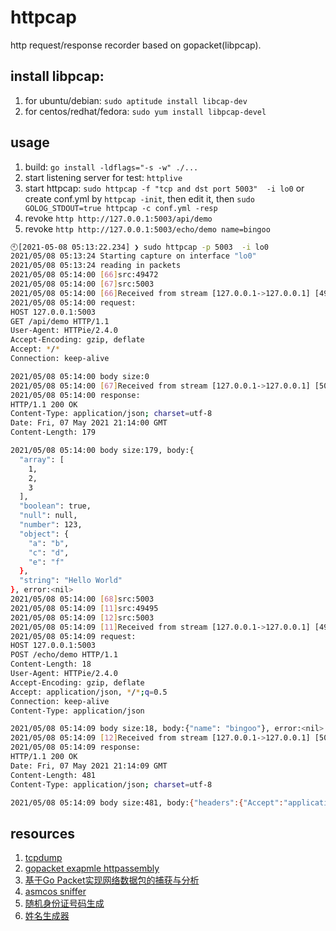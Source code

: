 # httpcap

http request/response recorder based on gopacket(libpcap).

## install libpcap:

1. for ubuntu/debian: `sudo aptitude install libcap-dev`
1. for centos/redhat/fedora: `sudo yum install libpcap-devel`

## usage

1. build: `go install -ldflags="-s -w" ./...`
1. start listening server for test: `httplive`
1. start httpcap: `sudo httpcap -f "tcp and dst port 5003"  -i lo0` or create conf.yml by `httpcap -init`, then edit it, then `sudo GOLOG_STDOUT=true httpcap -c conf.yml -resp`
1. revoke `http http://127.0.0.1:5003/api/demo`
1. revoke `http http://127.0.0.1:5003/echo/demo name=bingoo`

```sh
🕙[2021-05-08 05:13:22.234] ❯ sudo httpcap -p 5003  -i lo0
2021/05/08 05:13:24 Starting capture on interface "lo0"
2021/05/08 05:13:24 reading in packets
2021/05/08 05:14:00 [66]src:49472
2021/05/08 05:14:00 [67]src:5003
2021/05/08 05:14:00 [66]Received from stream [127.0.0.1->127.0.0.1] [49472->5003]
2021/05/08 05:14:00 request:
HOST 127.0.0.1:5003
GET /api/demo HTTP/1.1
User-Agent: HTTPie/2.4.0
Accept-Encoding: gzip, deflate
Accept: */*
Connection: keep-alive

2021/05/08 05:14:00 body size:0
2021/05/08 05:14:00 [67]Received from stream [127.0.0.1->127.0.0.1] [5003->49472]
2021/05/08 05:14:00 response:
HTTP/1.1 200 OK
Content-Type: application/json; charset=utf-8
Date: Fri, 07 May 2021 21:14:00 GMT
Content-Length: 179

2021/05/08 05:14:00 body size:179, body:{
  "array": [
    1,
    2,
    3
  ],
  "boolean": true,
  "null": null,
  "number": 123,
  "object": {
    "a": "b",
    "c": "d",
    "e": "f"
  },
  "string": "Hello World"
}, error:<nil>
2021/05/08 05:14:00 [68]src:5003
2021/05/08 05:14:09 [11]src:49495
2021/05/08 05:14:09 [12]src:5003
2021/05/08 05:14:09 [11]Received from stream [127.0.0.1->127.0.0.1] [49495->5003]
2021/05/08 05:14:09 request:
HOST 127.0.0.1:5003
POST /echo/demo HTTP/1.1
Content-Length: 18
User-Agent: HTTPie/2.4.0
Accept-Encoding: gzip, deflate
Accept: application/json, */*;q=0.5
Connection: keep-alive
Content-Type: application/json

2021/05/08 05:14:09 body size:18, body:{"name": "bingoo"}, error:<nil>
2021/05/08 05:14:09 [12]Received from stream [127.0.0.1->127.0.0.1] [5003->49495]
2021/05/08 05:14:09 response:
HTTP/1.1 200 OK
Date: Fri, 07 May 2021 21:14:09 GMT
Content-Length: 481
Content-Type: application/json; charset=utf-8

2021/05/08 05:14:09 body size:481, body:{"headers":{"Accept":"application/json, */*;q=0.5","Accept-Encoding":"gzip, deflate","Connection":"keep-alive","Content-Length":"18","Content-Type":"application/json","User-Agent":"HTTPie/2.4.0"},"host":"127.0.0.1:5003","method":"POST","payload":{"name":"bingoo"},"proto":"HTTP/1.1","remoteAddr":"127.0.0.1:49495","requestUri":"/echo/demo","router":"/echo/:id","routerParams":{"id":"demo"},"timeGo":"2021-05-08 05:14:09.0587","timeTo":"2021-05-08 05:14:09.0587","url":"/echo/demo"}, error:<nil>
```

## resources

1. [tcpdump](https://danielmiessler.com/study/tcpdump/)
1. [gopacket exapmle httpassembly](https://github.com/google/gopacket/blob/master/examples/httpassembly/main.go)
1. [基于Go Packet实现网络数据包的捕获与分析](https://cloud.tencent.com/developer/article/1025427)
1. [asmcos sniffer](https://github.com/asmcos/sniffer/blob/master/sniffer.go)
1. [随机身份证号码生成](http://sfz.uzuzuz.com/?region=110101&birthday=19900307&sex=2&num=5&r=38)
1. [姓名生成器](https://www.qqxiuzi.cn/zh/xingming/)
